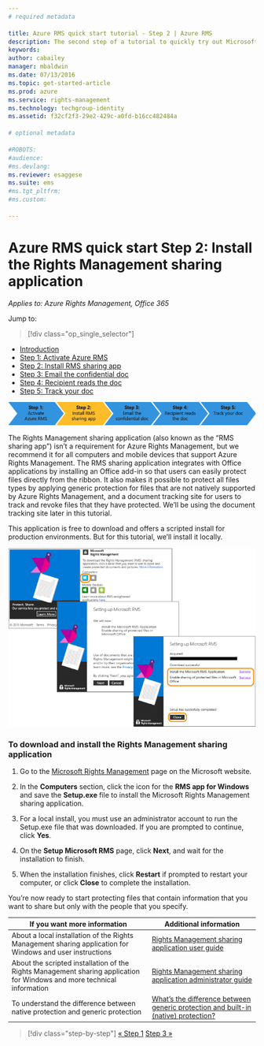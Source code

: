 ```yaml
---
# required metadata

title: Azure RMS quick start tutorial - Step 2 | Azure RMS
description: The second step of a tutorial to quickly try out Microsoft Azure Rights Management for your organization with just 5 steps that should take you less than 15 minutes.
keywords:
author: cabailey
manager: mbaldwin
ms.date: 07/13/2016
ms.topic: get-started-article
ms.prod: azure
ms.service: rights-management
ms.technology: techgroup-identity
ms.assetid: f32cf2f3-29e2-429c-a0fd-b16cc482484a

# optional metadata

#ROBOTS:
#audience:
#ms.devlang:
ms.reviewer: esaggese
ms.suite: ems
#ms.tgt_pltfrm:
#ms.custom:

---
```




# Azure RMS quick start Step 2: Install the Rights Management sharing application

*Applies to: Azure Rights Management, Office 365*


Jump to: 
> [!div class="op_single_selector"]
- [Introduction](quick-start-tutorial.md)
- [Step 1: Activate Azure RMS](tutorial-step1.md)
- [Step 2: Install RMS sharing app](tutorial-step2.md)
- [Step 3: Email the confidential doc](tutorial-step3.md)
- [Step 4: Recipient reads the doc](tutorial-step4.md)
- [Step 5: Track your doc](tutorial-step5.md)


![Azure RMS quick start tutorial step 2](../media/AzRMS_QuickStartSteps2.PNG)

The Rights Management sharing application (also known as the “RMS sharing app”) isn’t a requirement for Azure Rights Management, but we recommend it for all computers and mobile devices that support Azure Rights Management. The RMS sharing application integrates with Office applications by installing an Office add-in so that users can easily protect files directly from the ribbon. It also makes it possible to protect all files types by applying generic protection for files that are not natively supported by Azure Rights Management, and a document tracking site for users to track and revoke files that they have protected. We’ll be using the document tracking site later in this tutorial.

This application is free to download and offers a scripted install for production environments. But for this tutorial, we’ll install it locally.

![Tutorial step 2 screenshots](../media/AzRMS_Tutorial_2_Screenshots.png)

### To download and install the Rights Management sharing application

1.  Go to the [Microsoft Rights Management](http://go.microsoft.com/fwlink/?LinkId=303970) page on the Microsoft website.

2.  In the **Computers** section, click the icon for the **RMS app for Windows** and save the **Setup.exe** file to install the Microsoft Rights Management sharing application.

3.  For a local install, you must use an administrator account to run the Setup.exe file that was downloaded. If you are prompted to continue, click **Yes**.

4.  On the **Setup Microsoft RMS** page, click **Next**, and wait for the installation to finish.

5.  When the installation finishes, click **Restart** if prompted to restart your computer, or click  **Close** to complete the installation.

You’re now ready to start protecting files that contain information that you want to share but only with the people that you specify.

|If you want more information|Additional information|
|--------------------------------|--------------------------|
|About a local installation of the Rights Management sharing application for Windows and user instructions|[Rights Management sharing application user guide](../rms-client/sharing-app-user-guide.md)|
|About the scripted installation of the Rights Management sharing application for Windows and more technical information|[Rights Management sharing application administrator guide](../rms-client/sharing-app-admin-guide.md)|
|To understand the difference between native protection and generic protection|[What’s the difference between generic protection and built-in (native) protection?](../rms-client/sharing-app-dialog-box.md#what-s-the-difference-between-generic-protection-and-built-in-native-protection)|


>[!div class="step-by-step"]
[« Step 1](quick-start-tutorial.md)
[Step 3 »](tutorial-step3.md)